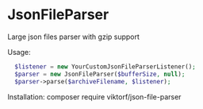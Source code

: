 # JsonFileParser
Large json files parser with gzip support

Usage:
```php
  $listener = new YourCustomJsonFileParserListener();
  $parser = new JsonFileParser($bufferSize, null);
  $parser->parse($archiveFilename, $listener);
```

Installation:
composer require viktorf/json-file-parser
